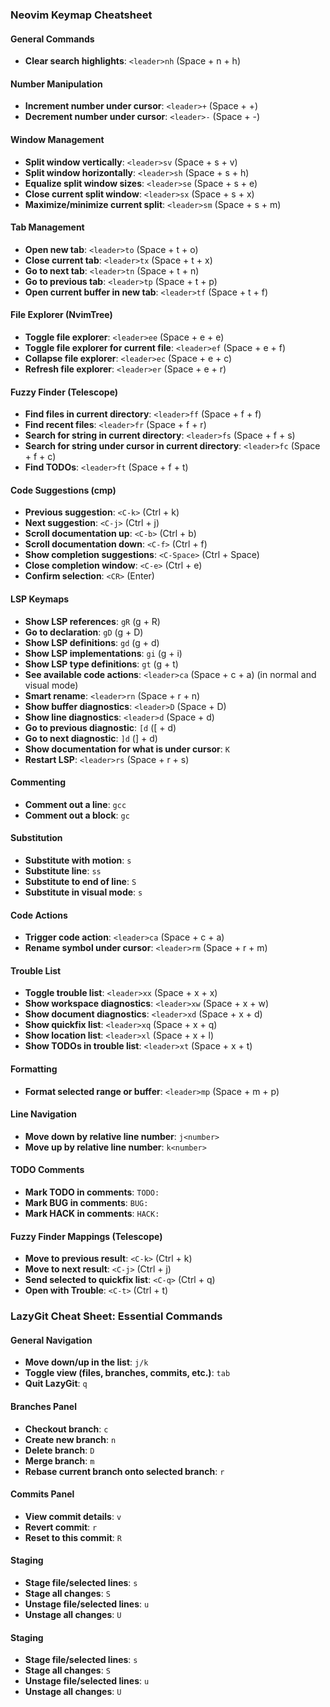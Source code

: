 ### Neovim Keymap Cheatsheet

#### General Commands
- **Clear search highlights**: `<leader>nh` (Space + n + h)

#### Number Manipulation
- **Increment number under cursor**: `<leader>+` (Space + +)
- **Decrement number under cursor**: `<leader>-` (Space + -)

#### Window Management
- **Split window vertically**: `<leader>sv` (Space + s + v)
- **Split window horizontally**: `<leader>sh` (Space + s + h)
- **Equalize split window sizes**: `<leader>se` (Space + s + e)
- **Close current split window**: `<leader>sx` (Space + s + x)
- **Maximize/minimize current split**: `<leader>sm` (Space + s + m)

#### Tab Management
- **Open new tab**: `<leader>to` (Space + t + o)
- **Close current tab**: `<leader>tx` (Space + t + x)
- **Go to next tab**: `<leader>tn` (Space + t + n)
- **Go to previous tab**: `<leader>tp` (Space + t + p)
- **Open current buffer in new tab**: `<leader>tf` (Space + t + f)

#### File Explorer (NvimTree)
- **Toggle file explorer**: `<leader>ee` (Space + e + e)
- **Toggle file explorer for current file**: `<leader>ef` (Space + e + f)
- **Collapse file explorer**: `<leader>ec` (Space + e + c)
- **Refresh file explorer**: `<leader>er` (Space + e + r)

#### Fuzzy Finder (Telescope)
- **Find files in current directory**: `<leader>ff` (Space + f + f)
- **Find recent files**: `<leader>fr` (Space + f + r)
- **Search for string in current directory**: `<leader>fs` (Space + f + s)
- **Search for string under cursor in current directory**: `<leader>fc` (Space + f + c)
- **Find TODOs**: `<leader>ft` (Space + f + t)

#### Code Suggestions (cmp)
- **Previous suggestion**: `<C-k>` (Ctrl + k)
- **Next suggestion**: `<C-j>` (Ctrl + j)
- **Scroll documentation up**: `<C-b>` (Ctrl + b)
- **Scroll documentation down**: `<C-f>` (Ctrl + f)
- **Show completion suggestions**: `<C-Space>` (Ctrl + Space)
- **Close completion window**: `<C-e>` (Ctrl + e)
- **Confirm selection**: `<CR>` (Enter)

#### LSP Keymaps
- **Show LSP references**: `gR` (g + R)
- **Go to declaration**: `gD` (g + D)
- **Show LSP definitions**: `gd` (g + d)
- **Show LSP implementations**: `gi` (g + i)
- **Show LSP type definitions**: `gt` (g + t)
- **See available code actions**: `<leader>ca` (Space + c + a) (in normal and visual mode)
- **Smart rename**: `<leader>rn` (Space + r + n)
- **Show buffer diagnostics**: `<leader>D` (Space + D)
- **Show line diagnostics**: `<leader>d` (Space + d)
- **Go to previous diagnostic**: `[d` ([ + d)
- **Go to next diagnostic**: `]d` (] + d)
- **Show documentation for what is under cursor**: `K`
- **Restart LSP**: `<leader>rs` (Space + r + s)

#### Commenting
- **Comment out a line**: `gcc`
- **Comment out a block**: `gc`

#### Substitution
- **Substitute with motion**: `s`
- **Substitute line**: `ss`
- **Substitute to end of line**: `S`
- **Substitute in visual mode**: `s`

#### Code Actions
- **Trigger code action**: `<leader>ca` (Space + c + a)
- **Rename symbol under cursor**: `<leader>rm` (Space + r + m)

#### Trouble List
- **Toggle trouble list**: `<leader>xx` (Space + x + x)
- **Show workspace diagnostics**: `<leader>xw` (Space + x + w)
- **Show document diagnostics**: `<leader>xd` (Space + x + d)
- **Show quickfix list**: `<leader>xq` (Space + x + q)
- **Show location list**: `<leader>xl` (Space + x + l)
- **Show TODOs in trouble list**: `<leader>xt` (Space + x + t)

#### Formatting
- **Format selected range or buffer**: `<leader>mp` (Space + m + p)

#### Line Navigation
- **Move down by relative line number**: `j<number>`
- **Move up by relative line number**: `k<number>`

#### TODO Comments
- **Mark TODO in comments**: `TODO:`
- **Mark BUG in comments**: `BUG:`
- **Mark HACK in comments**: `HACK:`

#### Fuzzy Finder Mappings (Telescope)
- **Move to previous result**: `<C-k>` (Ctrl + k)
- **Move to next result**: `<C-j>` (Ctrl + j)
- **Send selected to quickfix list**: `<C-q>` (Ctrl + q)
- **Open with Trouble**: `<C-t>` (Ctrl + t)

### LazyGit Cheat Sheet: Essential Commands

#### General Navigation
- **Move down/up in the list**: `j/k`
- **Toggle view (files, branches, commits, etc.)**: `tab`
- **Quit LazyGit**: `q`

#### Branches Panel
- **Checkout branch**: `c`
- **Create new branch**: `n`
- **Delete branch**: `D`
- **Merge branch**: `m`
- **Rebase current branch onto selected branch**: `r`

#### Commits Panel
- **View commit details**: `v`
- **Revert commit**: `r`
- **Reset to this commit**: `R`

#### Staging
- **Stage file/selected lines**: `s`
- **Stage all changes**: `S`
- **Unstage file/selected lines**: `u`
- **Unstage all changes**: `U`

#### Staging
- **Stage file/selected lines**: `s`
- **Stage all changes**: `S`
- **Unstage file/selected lines**: `u`
- **Unstage all changes**: `U`
